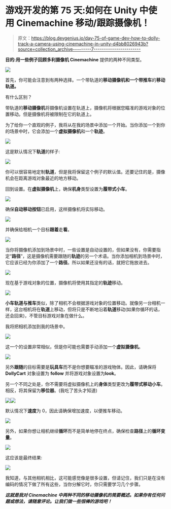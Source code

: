 # 游戏开发的第 75 天:如何在 Unity 中使用 Cinemachine 移动/跟踪摄像机！

> 原文：<https://blog.devgenius.io/day-75-of-game-dev-how-to-dolly-track-a-camera-using-cinemachine-in-unity-d4bb8026943b?source=collection_archive---------7----------------------->

**目的:**用一些例子回顾**多利摄像机 Cinemachine** 提供的两种不同类型。

![](img/1d1f81a4c2a1137e1a498b19de1c69fd.png)

首先，你可能会注意到有两种选择。一个带轨道的**移动摄像机和一个带推车**的**移动轨道。**

有什么区别？

带轨道的**移动摄像机**将摄像机设置在轨道上，摄像机将根据您瞄准的游戏对象的位置移动。但是摄像机将被限制在它的轨道上。

为了给你一个直观的例子，我将从在我的场景中添加一个开始。当你添加一个到你的场景中时，它会添加一个**虚拟摄像机**和一个**轨迹**。

![](img/758395704da4e4cc2e2888b677fbda7e.png)

这是默认情况下**轨道**的样子:

![](img/01b91e750eb2d36c09c289097abc5f79.png)

你可以很容易地定制**轨道**，但是我将保留这个例子的默认值。还要记住的是，摄像机会在距离游戏对象最近的地方移动。

回到设置。在**虚拟摄像机**上，确保**机身**类型设置为**履带式小车**。

![](img/7595fe1b1537f0e31c4325822c28cef2.png)

确保**自动移动按钮**已启用，这样摄像机将实际移动。

![](img/06531d6c216040130a82af378c862b41.png)

并确保给相机一个目标**跟着**走**看**。

![](img/19152c00c3c359eeb0a8b752aa187a3f.png)

当你将摄像机添加到场景中时，一些设置是自动设置的，但如果没有，你需要指定“**路径**”，这是摄像机需要跟随的**轨迹**的另一个术语。当你添加相机到场景中时，它应该已经为你添加了一个**路径**。所以如果还没有的话，就把它拖放进去。

![](img/ea3edd449d9413f13190a568d1f9a9c9.png)

现在基于游戏对象的位置，摄像机将使用其指定的**轨迹**移动。

![](img/6fd476cbd496d147fc2e10f0473f8b98.png)

**小车轨道与推车**类似，除了相机不会根据游戏对象的位置移动。就像另一台相机一样，这台相机将在**轨道**上移动，但将只是不断地沿着**轨道**移动(如果你循环的话，还会回来)，不管目标游戏对象在做什么。

我将把相机添加到我的场景中。

![](img/1452086b4b5a6b74fd0983ca9088a339.png)

这一个的设置非常相似，但是你可能也需要手动添加一个**虚拟摄像机**。

![](img/7a2e2e27384edbf80ee77d25215feebb.png)

另外**跟随**的目标需要是**玩具车**而不是你想要瞄准的游戏物体。因此，请确保将 **DollyCart** 对象设置为 **follow** 并将游戏对象设置为**look**。

另一个不同之处是，你不需要将虚拟摄像机上的**身体**类型更改为**履带式移动小车**。相反，将其保留为**移位器**。(我吃了苦头才知道)

![](img/96082b2238cfdfd7f9fbb69a5c037c04.png)![](img/e351f5848cffd7a0c58a1e229b08367b.png)

默认情况下**速度**为 0，因此请确保增加速度，以便推车移动。

![](img/814b9c2cc77d9169700e1753ea090277.png)

另外，如果你想让相机继续**循环**而不是简单地停在终点，确保检查**路径**上的**循环变量**。

![](img/744ed576165c299ca70233ca7e78bab5.png)

这应该是最终结果:

![](img/c9461e0e57ce12b49a1a9a2738734207.png)

我知道，与其他相机相比，这可能感觉像是很多设置，但请记住，我们只是在没有编码的情况下做了所有这些，当你分解它时，你只需要学习几个步骤。

***这就是我对 Cinemachine 中两种不同的移动摄像机的简要概述。如果你有任何问题或想法，请随意评论。让我们做一些很棒的游戏吧！***